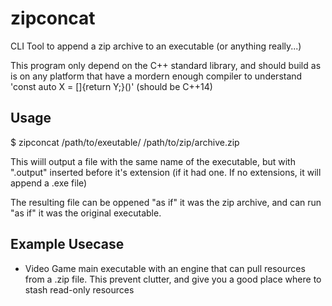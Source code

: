 # zipconcat
CLI Tool to append a zip archive to an executable (or anything really...)

This program only depend on the C++ standard library, and should build as is on any platform that have a mordern enough compiler to understand 'const auto X = []{return Y;}()' (should be C++14)

## Usage

  $ zipconcat /path/to/exeutable/ /path/to/zip/archive.zip
  
This wiill output a file with the same name of the executable, but with ".output" inserted before it's extension (if it had one. If no extensions, it will append a .exe file)

The resulting file can be oppened "as if" it was the zip archive, and can run "as if" it was the original executable.

## Example Usecase

 - Video Game main executable with an engine that can pull resources from a .zip file. This prevent clutter, and give you a good place where to stash read-only resources
 

  
